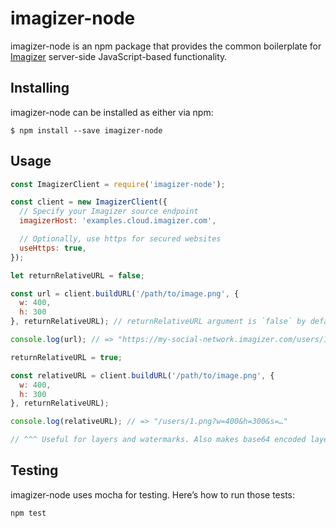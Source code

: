 # imagizer-node

imagizer-node is an npm package that provides the common boilerplate for [Imagizer](https://docs.imagizer.com) server-side JavaScript-based functionality.


## Installing

imagizer-node can be installed as either via npm:

```
$ npm install --save imagizer-node
```


## Usage

``` javascript
const ImagizerClient = require('imagizer-node');

const client = new ImagizerClient({
  // Specify your Imagizer source endpoint
  imagizerHost: 'examples.cloud.imagizer.com',

  // Optionally, use https for secured websites
  useHttps: true,
});

let returnRelativeURL = false;

const url = client.buildURL('/path/to/image.png', {
  w: 400,
  h: 300
}, returnRelativeURL); // returnRelativeURL argument is `false` by default

console.log(url); // => "https://my-social-network.imagizer.com/users/1.png?w=400&h=300&s=…"

returnRelativeURL = true;

const relativeURL = client.buildURL('/path/to/image.png', {
  w: 400,
  h: 300
}, returnRelativeURL);

console.log(relativeURL); // => "/users/1.png?w=400&h=300&s=…"

// ^^^ Useful for layers and watermarks. Also makes base64 encoded layers shorter
```

## Testing

imagizer-node uses mocha for testing. Here’s how to run those tests:

```
npm test
```
